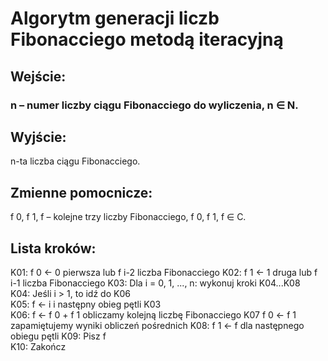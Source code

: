 # Algorytm generacji liczb Fibonacciego metodą iteracyjną

## Wejście:

### n	 –  	numer liczby ciągu Fibonacciego do wyliczenia, n ∈ N.

## Wyjście:

n-ta liczba ciągu Fibonacciego.

## Zmienne pomocnicze:


f 0, f 1, f	 – 	kolejne trzy liczby Fibonacciego, f 0, f 1, f ∈ C.

## Lista kroków:

K01:	f 0 ← 0	pierwsza lub f i-2 liczba Fibonacciego
K02:	f 1 ← 1	druga lub f i-1 liczba Fibonacciego
K03:	Dla i  = 0, 1, ..., n:
wykonuj kroki K04...K08	 
K04:	    Jeśli i  > 1,
    to idź do K06	 
K05:	    f  ← i
    i następny obieg pętli K03	 
K06:	    f  ← f 0 + f 1	obliczamy kolejną liczbę Fibonacciego
K07	    f 0 ← f 1	zapamiętujemy wyniki obliczeń pośrednich
K08:	    f 1 ← f	dla następnego obiegu pętli
K09:	Pisz f	 
K10:	Zakończ	

```
```

